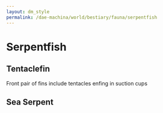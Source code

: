 ```yaml
---
layout: dm_style
permalink: /dae-machina/world/bestiary/fauna/serpentfish
---
```


# Serpentfish

## Tentaclefin

Front pair of fins include tentacles enfing in suction cups

## Sea Serpent